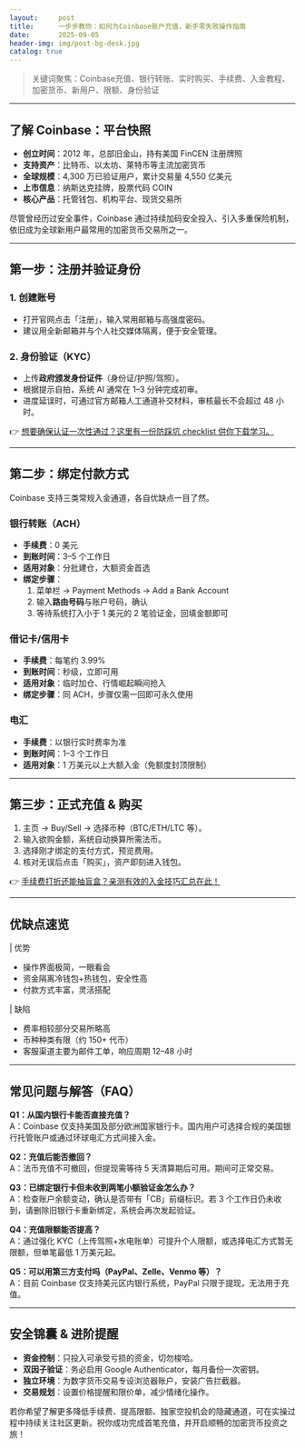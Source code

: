 ```yaml
---
layout:     post
title:      一步步教你：如何为Coinbase账户充值，新手零失败操作指南
date:       2025-09-05
header-img: img/post-bg-desk.jpg
catalog: true
---
```


> 关键词聚焦：Coinbase充值、银行转账、实时购买、手续费、入金教程、加密货币、新用户、限额、身份验证

---

## 了解 Coinbase：平台快照

- **创立时间**：2012 年，总部旧金山，持有美国 FinCEN 注册牌照  
- **支持资产**：比特币、以太坊、莱特币等主流加密货币  
- **全球规模**：4,300 万已验证用户，累计交易量 4,550 亿美元  
- **上市信息**：纳斯达克挂牌，股票代码 COIN  
- **核心产品**：托管钱包、机构平台、现货交易所  

尽管曾经历过安全事件，Coinbase 通过持续加码安全投入、引入多重保险机制，依旧成为全球新用户最常用的加密货币交易所之一。

---

## 第一步：注册并验证身份

### 1. 创建账号
- 打开官网点击「注册」，输入常用邮箱与高强度密码。  
- 建议用全新邮箱并与个人社交媒体隔离，便于安全管理。

### 2. 身份验证（KYC）
- 上传**政府颁发身份证件**（身份证/护照/驾照）。  
- 根据提示自拍，系统 AI 通常在 1–3 分钟完成初审。  
- 进度延误时，可通过官方邮箱人工通道补交材料，审核最长不会超过 48 小时。

👉 [想要确保认证一次性通过？这里有一份防踩坑 checklist 供你下载学习。](https://okxdog.com/)

---

## 第二步：绑定付款方式

Coinbase 支持三类常规入金通道，各自优缺点一目了然。

### 银行转账（ACH）
- **手续费**：0 美元  
- **到账时间**：3–5 个工作日  
- **适用对象**：分批建仓，大额资金首选  
- **绑定步骤**：  
  1. 菜单栏 → Payment Methods → Add a Bank Account  
  2. 输入**路由号码**与账户号码，确认  
  3. 等待系统打入小于 1 美元的 2 笔验证金，回填金额即可

### 借记卡/信用卡
- **手续费**：每笔约 3.99%  
- **到账时间**：秒级，立即可用  
- **适用对象**：临时加仓、行情崛起瞬间抢入  
- **绑定步骤**：同 ACH，步骤仅需一回即可永久使用

### 电汇
- **手续费**：以银行实时费率为准  
- **到账时间**：1–3 个工作日  
- **适用对象**：1 万美元以上大额入金（免额度封顶限制）

---

## 第三步：正式充值 & 购买

1. 主页 → Buy/Sell → 选择币种（BTC/ETH/LTC 等）。  
2. 输入欲购金额，系统自动换算所需法币。  
3. 选择刚才绑定的支付方式，预览费用。  
4. 核对无误后点击「购买」，资产即刻进入钱包。  

👉 [手续费打折还能抽盲盒？亲测有效的入金技巧汇总在此！](https://okxdog.com/)

---

## 优缺点速览

| 优势  
- 操作界面极简，一眼看会  
- 资金隔离冷钱包+热钱包，安全性高  
- 付款方式丰富，灵活搭配  

| 缺陷  
- 费率相较部分交易所略高  
- 币种种类有限（约 150+ 代币）  
- 客服渠道主要为邮件工单，响应周期 12–48 小时  

---

## 常见问题与解答（FAQ）

**Q1：从国内银行卡能否直接充值？**  
A：Coinbase 仅支持美国及部分欧洲国家银行卡。国内用户可选择合规的美国银行托管账户或通过环球电汇方式间接入金。

**Q2：充值后能否撤回？**  
A：法币充值不可撤回，但提现需等待 5 天清算期后可用。期间可正常交易。

**Q3：已绑定银行卡但未收到两笔小额验证金怎么办？**  
A：检查账户余额变动，确认是否带有「CB」前缀标识。若 3 个工作日仍未收到，请删除旧银行卡重新绑定，系统会再次发起验证。

**Q4：充值限额能否提高？**  
A：通过强化 KYC（上传驾照+水电账单）可提升个人限额，或选择电汇方式暂无限额，但单笔最低 1 万美元起。

**Q5：可以用第三方支付吗（PayPal、Zelle、Venmo 等）？**  
A：目前 Coinbase 仅支持美元区内银行系统，PayPal 只限于提现，无法用于充值。

---

## 安全锦囊 & 进阶提醒

- **资金控制**：只投入可承受亏损的资金，切勿梭哈。  
- **双因子验证**：务必启用 Google Authenticator，每月备份一次密钥。  
- **独立环境**：为数字货币交易专设浏览器账户，安装广告拦截器。  
- **交易规划**：设置价格提醒和限价单，减少情绪化操作。  

若你希望了解更多降低手续费、提高限额、独家空投机会的隐藏通道，可在实操过程中持续关注社区更新。祝你成功完成首笔充值，并开启顺畅的加密货币投资之旅！